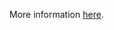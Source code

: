 More information [here](https://docs.bridgecrew.io/docs/ensure-that-the-admission-control-plugin-serviceaccount-is-set).
